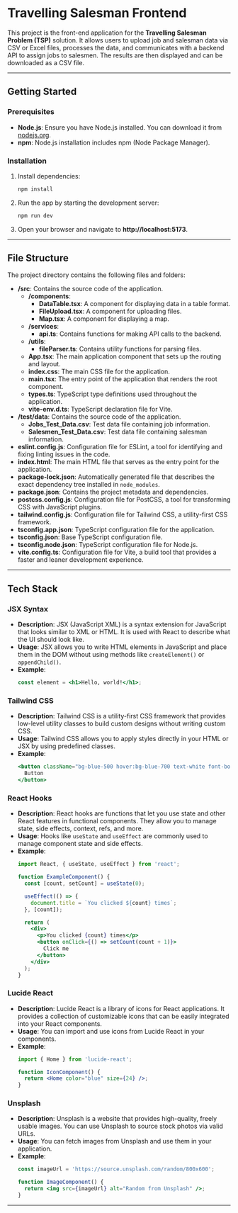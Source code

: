 # Travelling Salesman Frontend

This project is the front-end application for the **Travelling Salesman Problem (TSP)** solution. It allows users to upload job and salesman data via CSV or Excel files, processes the data, and communicates with a backend API to assign jobs to salesmen. The results are then displayed and can be downloaded as a CSV file.

---

## Getting Started

### Prerequisites

- **Node.js**: Ensure you have Node.js installed. You can download it from [nodejs.org](https://nodejs.org/).
- **npm**: Node.js installation includes npm (Node Package Manager).

### Installation

1. Install dependencies:
   ```bash
   npm install
   ```
2. Run the app by starting the development server:
   ```bash
   npm run dev
   ```
3. Open your browser and navigate to **http://localhost:5173**.

---

## File Structure

The project directory contains the following files and folders:

- **/src**: Contains the source code of the application.
    - **/components**: 
        - **DataTable.tsx**: A component for displaying data in a table format.
        - **FileUpload.tsx**: A component for uploading files.
        - **Map.tsx**: A component for displaying a map.
    - **/services**: 
        - **api.ts**: Contains functions for making API calls to the backend.
    - **/utils**: 
        - **fileParser.ts**: Contains utility functions for parsing files.
    - **App.tsx**: The main application component that sets up the routing and layout.
    - **index.css**: The main CSS file for the application.
    - **main.tsx**: The entry point of the application that renders the root component.
    - **types.ts**: TypeScript type definitions used throughout the application.
    - **vite-env.d.ts**: TypeScript declaration file for Vite.
- **/test/data**: Contains the source code of the application.
    - **Jobs_Test_Data.csv**: Test data file containing job information.
    - **Salesmen_Test_Data.csv**: Test data file containing salesman information.
- **eslint.config.js**: Configuration file for ESLint, a tool for identifying and fixing linting issues in the code.
- **index.html**: The main HTML file that serves as the entry point for the application.
- **package-lock.json**: Automatically generated file that describes the exact dependency tree installed in `node_modules`.
- **package.json**: Contains the project metadata and dependencies.
- **postcss.config.js**: Configuration file for PostCSS, a tool for transforming CSS with JavaScript plugins.
- **tailwind.config.js**: Configuration file for Tailwind CSS, a utility-first CSS framework.
- **tsconfig.app.json**: TypeScript configuration file for the application.
- **tsconfig.json**: Base TypeScript configuration file.
- **tsconfig.node.json**: TypeScript configuration file for Node.js.
- **vite.config.ts**: Configuration file for Vite, a build tool that provides a faster and leaner development experience.


---

## Tech Stack

### JSX Syntax

- **Description**: JSX (JavaScript XML) is a syntax extension for JavaScript that looks similar to XML or HTML. It is used with React to describe what the UI should look like.
- **Usage**: JSX allows you to write HTML elements in JavaScript and place them in the DOM without using methods like `createElement()` or `appendChild()`.
- **Example**:
  ```jsx
  const element = <h1>Hello, world!</h1>;
  ```

### Tailwind CSS

- **Description**: Tailwind CSS is a utility-first CSS framework that provides low-level utility classes to build custom designs without writing custom CSS.
- **Usage**: Tailwind CSS allows you to apply styles directly in your HTML or JSX by using predefined classes.
- **Example**:
  ```jsx
  <button className="bg-blue-500 hover:bg-blue-700 text-white font-bold py-2 px-4 rounded">
    Button
  </button>
  ```

### React Hooks

- **Description**: React hooks are functions that let you use state and other React features in functional components. They allow you to manage state, side effects, context, refs, and more.
- **Usage**: Hooks like `useState` and `useEffect` are commonly used to manage component state and side effects.
- **Example**:
  ```jsx
  import React, { useState, useEffect } from 'react';

  function ExampleComponent() {
    const [count, setCount] = useState(0);

    useEffect(() => {
      document.title = `You clicked ${count} times`;
    }, [count]);

    return (
      <div>
        <p>You clicked {count} times</p>
        <button onClick={() => setCount(count + 1)}>
          Click me
        </button>
      </div>
    );
  }
  ```

### Lucide React

- **Description**: Lucide React is a library of icons for React applications. It provides a collection of customizable icons that can be easily integrated into your React components.
- **Usage**: You can import and use icons from Lucide React in your components.
- **Example**:
  ```jsx
  import { Home } from 'lucide-react';

  function IconComponent() {
    return <Home color="blue" size={24} />;
  }
  ```

### Unsplash

- **Description**: Unsplash is a website that provides high-quality, freely usable images. You can use Unsplash to source stock photos via valid URLs.
- **Usage**: You can fetch images from Unsplash and use them in your application.
- **Example**:
  ```jsx
  const imageUrl = 'https://source.unsplash.com/random/800x600';

  function ImageComponent() {
    return <img src={imageUrl} alt="Random from Unsplash" />;
  }
  ```

---
